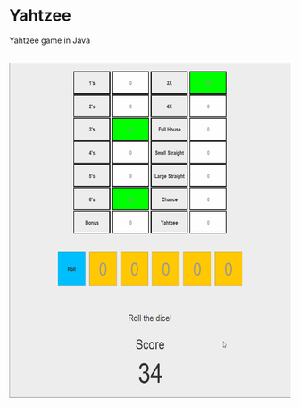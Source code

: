 # Yahtzee
Yahtzee game in Java

<br>

<img src='YahtzeeJava.gif' title='Yahtzee Project Gif' width='600' height='600' alt='Yahtzee Project Gif' />

